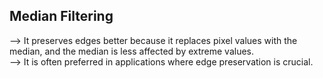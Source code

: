 ## Median Filtering

 -->    It preserves edges better because it replaces pixel values with the median, and the median is less affected by extreme values.<br/>
 -->    It is often preferred in applications where edge preservation is crucial.<br/>
